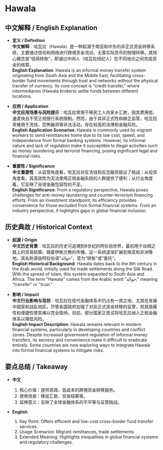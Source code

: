 # Hawala

## 中文解释 / English Explanation

* **定义 / Definition**  
  **中文解释**：哈瓦拉（Hawala）是一种起源于南亚和中东的非正式资金转移系统，主要通过信任和网络进行跨境资金流动，无需实际货币的物理转移。其核心概念是“信用转账”，即通过中间人（哈瓦拉经纪人）在不同地点之间完成资金的结算。  
  **English Explanation**: Hawala is an informal money transfer system originating from South Asia and the Middle East, facilitating cross-border fund movements through trust and networks without the physical transfer of currency. Its core concept is "credit transfer," where intermediaries (Hawala brokers) settle funds between different locations.

* **应用 / Application**  
  **中文应用场景与风险提示**：哈瓦拉常用于移民工人向家乡汇款，因其费用低、速度快且不受正规银行系统限制。然而，由于其非正式性和缺乏监管，哈瓦拉常被用于洗钱、恐怖融资等非法活动，存在较高的法律和金融风险。  
  **English Application Scenarios**: Hawala is commonly used by migrant workers to send remittances home due to its low cost, speed, and independence from formal banking systems. However, its informal nature and lack of regulation make it susceptible to illegal activities such as money laundering and terrorist financing, posing significant legal and financial risks.

* **重要性 / Significance**  
  **中文重要性**：从监管角度看，哈瓦拉对反洗钱和反恐融资提出了挑战；从投资角度看，其高效性为无法使用正规金融系统的人群提供了便利；从行业角度看，它反映了全球金融包容性的不足。  
  **English Significance**: From a regulatory perspective, Hawala poses challenges for anti-money laundering and counter-terrorism financing efforts. From an investment standpoint, its efficiency provides convenience for those excluded from formal financial systems. From an industry perspective, it highlights gaps in global financial inclusion.

## 历史典故 / Historical Context

* **起源 / Origin**  
  **中文历史背景**：哈瓦拉的历史可追溯到8世纪的阿拉伯世界，最初用于丝绸之路上的贸易结算。随着伊斯兰教的传播，这一系统逐渐扩展到南亚和非洲等地。其名称源自阿拉伯语“حوالة”，意为“转账”或“委托”。  
  **English Historical Background**: Hawala dates back to the 8th century in the Arab world, initially used for trade settlements along the Silk Road. With the spread of Islam, this system expanded to South Asia and Africa. The term "Hawala" comes from the Arabic word "حوالة," meaning "transfer" or "trust."

* **影响 / Impact**  
  **中文行业影响与现状**：哈瓦拉在现代金融体系中仍占有一席之地，尤其在发展中国家和战乱地区。尽管各国政府加强了对非正式资金转移的监管，但其隐蔽性和便捷性使其难以完全取缔。目前，部分国家正尝试将哈瓦拉纳入正规金融体系以降低风险。  
  **English Impact Description**: Hawala remains relevant in modern financial systems, particularly in developing countries and conflict zones. Despite increased government regulation of informal money transfers, its secrecy and convenience make it difficult to eradicate entirely. Some countries are now exploring ways to integrate Hawala into formal financial systems to mitigate risks.

## 要点总结 / Takeaway

* **中文**  
  1. 核心价值：提供高效、低成本的跨境资金转移服务。
  2. 使用场景：移民汇款、贸易结算等。
  3. 延伸意义：反映了全球金融体系的不平等与监管挑战。

* **English**  
  1. Key Point: Offers efficient and low-cost cross-border fund transfer services.
  2. Usage Scenarios: Migrant remittances, trade settlements.
  3. Extended Meaning: Highlights inequalities in global financial systems and regulatory challenges.